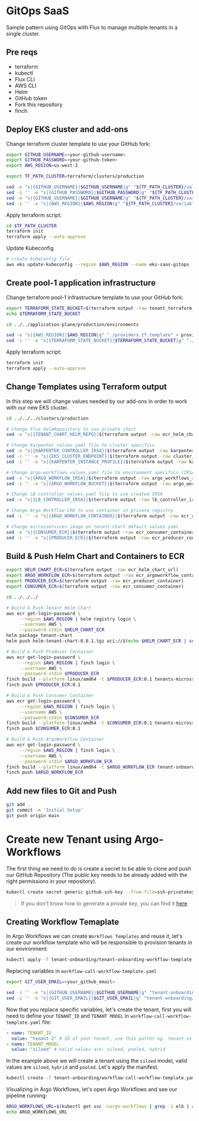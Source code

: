 # GitOps SaaS

Sample pattern using GitOps with Flux to manage multiple tenants in a single cluster.

## Pre reqs
- terraform
- kubectl
- Flux CLI
- AWS CLI
- Helm
- GitHub token
- Fork this repository
- finch

## Deploy EKS cluster and add-ons

Change terraform cluster template to use your GitHub fork:

```bash
export GITHUB_USERNAME=<your-github-username>
export GITHUB_PASSWORD=<your-github-token>
export AWS_REGION=us-west-2

export TF_PATH_CLUSTER=terraform/clusters/production

sed -e "s|{GITHUB_USERNAME}|$GITHUB_USERNAME|g" "${TF_PATH_CLUSTER}/values.yaml.template" > $TF_PATH_CLUSTER/values.yaml
sed -i '' -e "s|{GITHUB_PASSWORD}|$GITHUB_PASSWORD|g" "${TF_PATH_CLUSTER}/values.yaml"
sed -e "s|{GITHUB_USERNAME}|$GITHUB_USERNAME|g" "${TF_PATH_CLUSTER}/variables.tf.template" > $TF_PATH_CLUSTER/variables.tf
sed -i '' -e "s|{AWS_REGION}|$AWS_REGION|g" "${TF_PATH_CLUSTER}/variables.tf"
```

Apply terraform script:

```bash
cd $TF_PATH_CLUSTER
terraform init
terraform apply --auto-approve
```

Update Kubeconfig

```bash
# create kubeconfig file
aws eks update-kubeconfig --region $AWS_REGION --name eks-saas-gitops
```

## Create pool-1 application infrastructure

Change terraform pool-1 infrastructure template to use your GitHub fork:

```bash
export TERRAFORM_STATE_BUCKET=$(terraform output -raw tenant_terraform_state_bucket_name)
echo $TERRAFORM_STATE_BUCKET

cd ../../application-plane/production/environments

sed -e "s|{AWS_REGION}|$AWS_REGION|g" "./providers.tf.template" > providers.tf
sed -i '' -e "s|{TERRAFORM_STATE_BUCKET}|$TERRAFORM_STATE_BUCKET|g" "./providers.tf"
```

Apply terraform script:

```bash
terraform init
terraform apply --auto-approve
```

## Change Templates using Terraform output

In this step we will change values needed by our add-ons in order to work with our new EKS cluster.

```bash
cd ../../../clusters/production

# Change Flux HelmRepository to use private chart
sed -e "s|{TENANT_CHART_HELM_REPO}|$(terraform output -raw ecr_helm_chart_url | sed 's|\(.*\)/.*|\1|')|g" "../../../gitops/infrastructure/base/sources/tenant-chart-helm.yaml.template" > ../../../gitops/infrastructure/base/sources/tenant-chart-helm.yaml

# Change Karpenter values.yaml file to cluster specifics
sed -e "s|{KARPENTER_CONTROLLER_IRSA}|$(terraform output -raw karpenter_irsa)|g" "../../../gitops/infrastructure/production/02-karpenter.yaml.template" > ../../../gitops/infrastructure/production/02-karpenter.yaml
sed -i '' -e "s|{EKS_CLUSTER_ENDPOINT}|$(terraform output -raw cluster_endpoint)|g" "../../../gitops/infrastructure/production/02-karpenter.yaml"
sed -i '' -e "s|{KARPENTER_INSTANCE_PROFILE}|$(terraform output -raw karpenter_instance_profile)|g" "../../../gitops/infrastructure/production/02-karpenter.yaml"

# Change argo-workflows values.yaml file to environment specifics (IRSA and S3)
sed -e "s|{ARGO_WORKFLOW_IRSA}|$(terraform output -raw argo_workflows_irsa)|g" "../../../gitops/infrastructure/production/03-argo-workflows.yaml.template" > ../../../gitops/infrastructure/production/03-argo-workflows.yaml
sed -i '' -e "s|{ARGO_WORKFLOW_BUCKET}|$(terraform output -raw argo_workflows_bucket_name)|g" "../../../gitops/infrastructure/production/03-argo-workflows.yaml"

# Change LB controller values.yaml file to use created IRSA
sed -e "s|{LB_CONTROLLER_IRSA}|$(terraform output -raw lb_controller_irsa)|g" "../../../gitops/infrastructure/production/04-lb-controller.yaml.template" > ../../../gitops/infrastructure/production/04-lb-controller.yaml

# Change Argo Workflow CRD to use container in private registry
sed -i '' -e "s|{ARGO_WORKFLOW_CONTAINER}|$(terraform output -raw ecr_argoworkflow_container)|g" "../../../tenant-onboarding/tenant-onboarding-workflow-template.yaml"

# Change microsservices image on tenant-chart default values.yaml
sed -e "s|{CONSUMER_ECR}|$(terraform output -raw ecr_consumer_container)|g" "../../../tenant-chart/values.yaml.template" > ../../../tenant-chart/values.yaml
sed -i '' -e "s|{PRODUCER_ECR}|$(terraform output -raw ecr_producer_container)|g" "../../../tenant-chart/values.yaml"
```

## Build & Push Helm Chart and Containers to ECR
```bash
export HELM_CHART_ECR=$(terraform output -raw ecr_helm_chart_url)
export ARGO_WORKFLOW_ECR=$(terraform output -raw ecr_argoworkflow_container)
export PRODUCER_ECR=$(terraform output -raw ecr_producer_container)
export CONSUMER_ECR=$(terraform output -raw ecr_consumer_container)

cd ../../../

# Build & Push Tenant Helm Chart
aws ecr get-login-password \
     --region $AWS_REGION | helm registry login \
     --username AWS \
     --password-stdin $HELM_CHART_ECR     
helm package tenant-chart
helm push helm-tenant-chart-0.0.1.tgz oci://$(echo $HELM_CHART_ECR | sed 's|\(.*\)/.*|\1|')

# Build & Push Producer Container
aws ecr get-login-password \
     --region $AWS_REGION | finch login \
     --username AWS \
     --password-stdin $PRODUCER_ECR    
finch build --platform linux/amd64 -t $PRODUCER_ECR:0.1 tenants-microsservices/producer
finch push $PRODUCER_ECR:0.1

# Build & Push Consumer Container
aws ecr get-login-password \
     --region $AWS_REGION | finch login \
     --username AWS \
     --password-stdin $CONSUMER_ECR    
finch build --platform linux/amd64 -t $CONSUMER_ECR:0.1 tenants-microsservices/consumer
finch push $CONSUMER_ECR:0.1

# Build & Push ArgoWorkflow Container
aws ecr get-login-password \
     --region $AWS_REGION | finch login \
     --username AWS \
     --password-stdin $ARGO_WORKFLOW_ECR    
finch build --platform linux/amd64 -t $ARGO_WORKFLOW_ECR tenant-onboarding
finch push $ARGO_WORKFLOW_ECR

```

## Add new files to Git and Push
```bash
git add .
git commit -m 'Initial Setup'
git push origin main
```

# Create new Tenant using Argo-Workflows

The first thing we need to do is create a secret to be able to clone and push our GitHub Repository (The public key needs to be already added with the right permissions in your repository).

```bash
kubectl create secret generic github-ssh-key --from-file=ssh-privatekey=PATH_TO_PRIVATE_KEY --from-literal=ssh-privatekey.mode=0600 -nargo-workflows
```

> If you don't know how to generate a private key, you can find it [here](https://docs.github.com/en/authentication/connecting-to-github-with-ssh/generating-a-new-ssh-key-and-adding-it-to-the-ssh-agent)

## Creating Workflow Temaplate

In Argo Workflows we can create `Workflows Templates` and reuse it, let's create our workflow template who will be responsible to provision tenants in our environment:

```bash
kubectl apply -f tenant-onboarding/tenant-onboarding-workflow-template.yaml
```

Replacing variables in `workflow-call-workflow-template.yaml`

```bash
export GIT_USER_EMAIL=<your_github_email>

sed -i '' -e "s|{GITHUB_USERNAME}|$GITHUB_USERNAME|g" "tenant-onboarding/workflow-call-workflow-template.yaml"
sed -i '' -e "s|{GIT_USER_EMAIL}|$GIT_USER_EMAIL|g" "tenant-onboarding/workflow-call-workflow-template.yaml"
```

Now that you replace specific variables, let's create the tenant, first you will need to define your `TENANT_ID` and `TENANT MODEL` in `workflow-call-workflow-template.yaml` file:

```yaml
- name: TENANT_ID
  value: "tenant-2" # ID of your tenant, use this patter eg. tenant-xx (tenant-10, tenant-11)
- name: TENANT_MODEL
  value: "siloed" # Valid values are: siloed, pooled, hybrid
```

In the example above we will create a tenant using the `siloed` model, valid values are `siloed`, `hybrid` and `pooled`. Let's apply the manifest.

```bash
kubectl create -f tenant-onboarding/workflow-call-workflow-template.yaml
```

Visualizing in Argo Workflows, let's open Argo Workflows and see our pipeline running:

```bash
ARGO_WORKFLOWS_URL=$(kubectl get svc -nargo-workflows | grep -i elb | awk '{print $4}'):2746
echo ARGO_WORKFLOWS_URL
```
